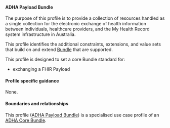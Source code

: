 #### ADHA Payload Bundle
The purpose of this profile is to provide a collection of resources handled as a single collection for the electronic exchange of health information between individuals, healthcare providers, and the My Health Record system infrastructure in Australia.

This profile identifies the additional constraints, extensions, and value sets that build on and extend [Bundle](http://hl7.org/fhir/R4/bundle.html) that are supported. 

This profile is designed to set a core Bundle standard for:
* exchanging a FHIR Payload


#### Profile specific guidance
None.

#### Boundaries and relationships
This profile ([ADHA Payload Bundle](StructureDefinition-dh-bundle-payload-1.html)) is a specialised use case profile of an [ADHA Core Bundle](StructureDefinition-dh-bundle-core-1.html).

